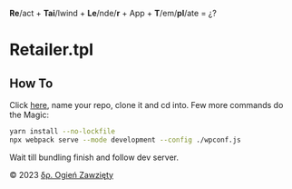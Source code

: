 **Re**/act + **Tai**/lwind + **Le**/nde/**r** + App + **T**/em/**pl**/ate = ¿?

# Retailer.tpl

## How To

Click [here](https://github.com/xsr/retailer-tpl/generate), name your repo, clone it and cd into. Few more commands do the Magic:

```bash
yarn install --no-lockfile 
npx webpack serve --mode development --config ./wpconf.js
```

Wait till bundling finish and follow dev server.

&copy; 2023 [δρ. Ogień Zawzięty](https://github.com/xsr/)
